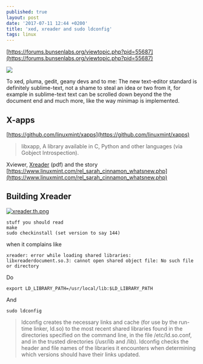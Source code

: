 ```yaml
---
published: true
layout: post
date: '2017-07-11 12:44 +0200'
title: 'xed, xreader and sudo ldconfig'
tags: linux
---
```

[https://forums.bunsenlabs.org/viewtopic.php?pid=55687](https://forums.bunsenlabs.org/viewtopic.php?pid=55687)

![](https://images.weserv.nl/?url=//cdn.scrot.moe/images/2017/07/11/xed.png)

To xed, pluma, gedit, geany devs and to me: The new text-editor standard is definitely sublime-text, not a shame to steal an idea or two from it, for example in sublime-text text can be scrolled down beyond the the document end and much more, like the way minimap is implemented.

## X-apps

[https://github.com/linuxmint/xapps](https://github.com/linuxmint/xapps)

> libxapp, A library available in C, Python and other languages (via Gobject Introspection).

Xviewer, [Xreader](https://github.com/linuxmint/xreader) (pdf) and the story  
[https://www.linuxmint.com/rel_sarah_cinnamon_whatsnew.php](https://www.linuxmint.com/rel_sarah_cinnamon_whatsnew.php)

## Building Xreader

[![xreader.th.png](https://images.weserv.nl/?url=//cdn.scrot.moe/images/2017/07/12/xreader.th.png)](https://scrot.moe/image/1fL8j)

    stuff you should read
    make
    sudo checkinstall (set version to say 144)

when it complains like

    xreader: error while loading shared libraries: libxreaderdocument.so.3: cannot open shared object file: No such file or directory
    
Do

    export LD_LIBRARY_PATH=/usr/local/lib:$LD_LIBRARY_PATH
    
And

    sudo ldconfig
    
> ldconfig creates the necessary links and cache (for use by the run-time linker, ld.so) to the most recent shared libraries found in the directories specified on the command line, in the file /etc/ld.so.conf, and in the trusted directories (/usr/lib and /lib). ldconfig checks the header and file names of the libraries it encounters when determining which versions should have their links updated.
